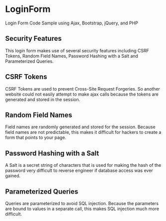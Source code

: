 # LoginForm
Login Form Code Sample using Ajax, Bootstrap, jQuery, and PHP

## Security Features

This login form makes use of several security features including CSRF Tokens, Random Field Names, Password Hashing with a Salt and Parameterized Queries.

## CSRF Tokens

CSRF Tokens are used to prevent Cross-Site Request Forgeries. So another website could not easily attempt to make ajax calls because the tokens are generated and stored in the session.

## Random Field Names

Field names are randomly generated and stored for the session. Because field names are not predictable, this makes it difficult for hackers to create a form that points to your page.

## Password Hashing with a Salt

A Salt is a secret string of characters that is used for making the hash of the password very difficult to reverse engineer if database access was ever gained.

## Parameterized Queries

Queries are parameterized to avoid SQL injection. Because the parameters are bound to values in a separate call, this makes SQL injection much more difficult.
